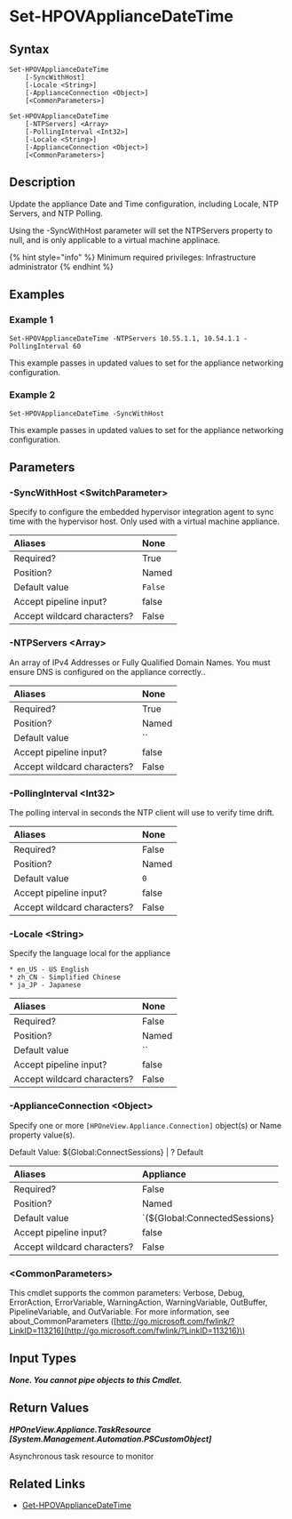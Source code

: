 ﻿---
description: Update Appliance Date/Time Configuration.
---

# Set-HPOVApplianceDateTime

## Syntax

```text
Set-HPOVApplianceDateTime
    [-SyncWithHost]
    [-Locale <String>]
    [-ApplianceConnection <Object>]
    [<CommonParameters>]
```

```text
Set-HPOVApplianceDateTime
    [-NTPServers] <Array>
    [-PollingInterval <Int32>]
    [-Locale <String>]
    [-ApplianceConnection <Object>]
    [<CommonParameters>]
```

## Description

Update the appliance Date and Time configuration, including Locale, NTP Servers, and NTP Polling.

Using the -SyncWithHost parameter will set the NTPServers property to null, and is only applicable to a virtual machine applinace.

{% hint style="info" %}
Minimum required privileges: Infrastructure administrator
{% endhint %}

## Examples

###  Example 1 

```text
Set-HPOVApplianceDateTime -NTPServers 10.55.1.1, 10.54.1.1 -PollingInterval 60
```

This example passes in updated values to set for the appliance networking configuration.

###  Example 2 

```text
Set-HPOVApplianceDateTime -SyncWithHost
```

This example passes in updated values to set for the appliance networking configuration.

## Parameters

### -SyncWithHost &lt;SwitchParameter&gt;

Specify to configure the embedded hypervisor integration agent to sync time with the hypervisor host.  Only used with a virtual machine appliance.

| Aliases | None |
| :--- | :--- |
| Required? | True |
| Position? | Named |
| Default value | `False` |
| Accept pipeline input? | false |
| Accept wildcard characters? | False |

### -NTPServers &lt;Array&gt;

An array of IPv4 Addresses or Fully Qualified Domain Names.  You must ensure DNS is configured on the appliance correctly..

| Aliases | None |
| :--- | :--- |
| Required? | True |
| Position? | Named |
| Default value | `` |
| Accept pipeline input? | false |
| Accept wildcard characters? | False |

### -PollingInterval &lt;Int32&gt;

The polling interval in seconds the NTP client will use to verify time drift.

| Aliases | None |
| :--- | :--- |
| Required? | False |
| Position? | Named |
| Default value | `0` |
| Accept pipeline input? | false |
| Accept wildcard characters? | False |

### -Locale &lt;String&gt;

Specify the language local for the appliance

    * en_US - US English
    * zh_CN - Simplified Chinese
    * ja_JP - Japanese

| Aliases | None |
| :--- | :--- |
| Required? | False |
| Position? | Named |
| Default value | `` |
| Accept pipeline input? | false |
| Accept wildcard characters? | False |

### -ApplianceConnection &lt;Object&gt;

Specify one or more `[HPOneView.Appliance.Connection]` object(s) or Name property value(s).

Default Value: ${Global:ConnectSessions} | ? Default

| Aliases | Appliance |
| :--- | :--- |
| Required? | False |
| Position? | Named |
| Default value | `(${Global:ConnectedSessions} | ? Default)` |
| Accept pipeline input? | false |
| Accept wildcard characters? | False |

### &lt;CommonParameters&gt;

This cmdlet supports the common parameters: Verbose, Debug, ErrorAction, ErrorVariable, WarningAction, WarningVariable, OutBuffer, PipelineVariable, and OutVariable. For more information, see about\_CommonParameters \([http://go.microsoft.com/fwlink/?LinkID=113216](http://go.microsoft.com/fwlink/?LinkID=113216)\)

## Input Types

_**None.  You cannot pipe objects to this Cmdlet.**_

## Return Values

_**HPOneView.Appliance.TaskResource [System.Management.Automation.PSCustomObject]**_

Asynchronous task resource to monitor

## Related Links

* [Get-HPOVApplianceDateTime](get-hpovappliancedatetime.md)
